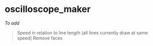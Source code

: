 # oscilloscope_maker

_To add_

> Speed in relation to line length (all lines currently draw at same speed)
> Remove faces